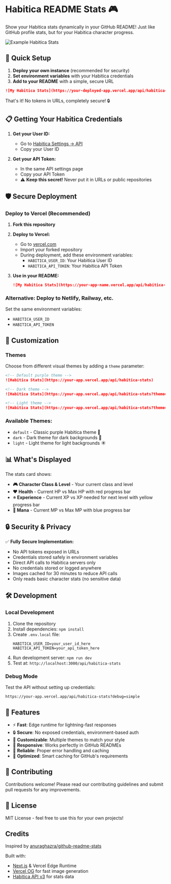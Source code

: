 # Habitica README Stats 🎮

Show your Habitica stats dynamically in your GitHub README! Just like GitHub profile stats, but for your Habitica character progress.

![Example Habitica Stats](https://your-domain.vercel.app/api/habitica-stats?debug=simple)

## 🚀 Quick Setup

1. **Deploy your own instance** (recommended for security)
2. **Set environment variables** with your Habitica credentials
3. **Add to your README** with a simple, secure URL

```markdown
![My Habitica Stats](https://your-deployed-app.vercel.app/api/habitica-stats)
```

That's it! No tokens in URLs, completely secure! 🔒

## 📋 Getting Your Habitica Credentials

1. **Get your User ID:**
   - Go to [Habitica Settings → API](https://habitica.com/user/settings/api)
   - Copy your User ID

2. **Get your API Token:**
   - In the same API settings page
   - Copy your API Token
   - ⚠️ **Keep this secret!** Never put it in URLs or public repositories

## 🛡️ Secure Deployment

### Deploy to Vercel (Recommended)

1. **Fork this repository**
2. **Deploy to Vercel:**
   - Go to [vercel.com](https://vercel.com)
   - Import your forked repository
   - During deployment, add these environment variables:
     - `HABITICA_USER_ID`: Your Habitica User ID
     - `HABITICA_API_TOKEN`: Your Habitica API Token

3. **Use in your README:**
   ```markdown
   ![My Habitica Stats](https://your-app-name.vercel.app/api/habitica-stats)
   ```

### Alternative: Deploy to Netlify, Railway, etc.

Set the same environment variables:
- `HABITICA_USER_ID`
- `HABITICA_API_TOKEN`

## 🎨 Customization

### Themes

Choose from different visual themes by adding a `theme` parameter:

```markdown
<!-- Default purple theme -->
![Habitica Stats](https://your-app.vercel.app/api/habitica-stats)

<!-- Dark theme -->
![Habitica Stats](https://your-app.vercel.app/api/habitica-stats?theme=dark)

<!-- Light theme -->
![Habitica Stats](https://your-app.vercel.app/api/habitica-stats?theme=light)
```

### Available Themes:
- `default` - Classic purple Habitica theme 💜
- `dark` - Dark theme for dark backgrounds 🌙
- `light` - Light theme for light backgrounds ☀️

## 📊 What's Displayed

The stats card shows:
- **🎮 Character Class & Level** - Your current class and level
- **❤️ Health** - Current HP vs Max HP with red progress bar
- **⭐ Experience** - Current XP vs XP needed for next level with yellow progress bar  
- **💎 Mana** - Current MP vs Max MP with blue progress bar

## 🔒 Security & Privacy

✅ **Fully Secure Implementation:**
- No API tokens exposed in URLs
- Credentials stored safely in environment variables
- Direct API calls to Habitica servers only
- No credentials stored or logged anywhere
- Images cached for 30 minutes to reduce API calls
- Only reads basic character stats (no sensitive data)

## 🛠️ Development

### Local Development

1. Clone the repository
2. Install dependencies: `npm install`
3. Create `.env.local` file:
   ```
   HABITICA_USER_ID=your_user_id_here
   HABITICA_API_TOKEN=your_api_token_here
   ```
4. Run development server: `npm run dev`
5. Test at: `http://localhost:3000/api/habitica-stats`

### Debug Mode

Test the API without setting up credentials:

```
https://your-app.vercel.app/api/habitica-stats?debug=simple
```

## 🌟 Features

- ⚡ **Fast**: Edge runtime for lightning-fast responses
- 🔒 **Secure**: No exposed credentials, environment-based auth
- 🎨 **Customizable**: Multiple themes to match your style
- 📱 **Responsive**: Works perfectly in GitHub READMEs
- 🚀 **Reliable**: Proper error handling and caching
- 💾 **Optimized**: Smart caching for GitHub's requirements

## 🤝 Contributing

Contributions welcome! Please read our contributing guidelines and submit pull requests for any improvements.

## 📄 License

MIT License - feel free to use this for your own projects!

## Credits

Inspired by [anuraghazra/github-readme-stats](https://github.com/anuraghazra/github-readme-stats)

Built with:
- [Next.js](https://nextjs.org) & Vercel Edge Runtime
- [Vercel OG](https://vercel.com/docs/functions/edge-functions/og-image-generation) for fast image generation
- [Habitica API v3](https://habitica.com/apidoc/) for stats data
